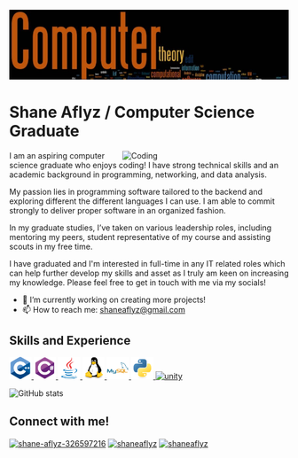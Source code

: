 ![Computer Science Graduate](https://github.com/shaneaflyz/shaneaflyz/blob/main/1625465190419.jpg)

# Shane Aflyz / Computer Science Graduate

<img align="right" alt="Coding" width="300" src="https://media.giphy.com/media/JIX9t2j0ZTN9S/giphy.gif">

I am an aspiring computer science graduate who enjoys coding! I have strong technical skills and an academic background in programming, networking, and data analysis.

My passion lies in programming software tailored to the backend and exploring different the different languages I can use. I am able to commit strongly to deliver proper software in an organized fashion.

In my graduate studies, I’ve taken on various leadership roles, including mentoring my peers, student representative of my course and assisting scouts in my free time.

I have graduated and I'm interested in full-time in any IT related roles which can help further develop my skills and asset as I truly am keen on increasing my knowledge. Please feel free to get in touch with me via my socials!

- 🔭 I’m currently working on creating more projects! 
- 📫 How to reach me: shaneaflyz@gmail.com

## Skills and Experience

<p align="left"> <a href="https://www.w3schools.com/cpp/" target="_blank" rel="noreferrer"> <img src="https://raw.githubusercontent.com/devicons/devicon/master/icons/cplusplus/cplusplus-original.svg" alt="cplusplus" width="40" height="40"/> </a> <a href="https://www.w3schools.com/cs/" target="_blank" rel="noreferrer"> <img src="https://raw.githubusercontent.com/devicons/devicon/master/icons/csharp/csharp-original.svg" alt="csharp" width="40" height="40"/> </a> <a href="https://www.java.com" target="_blank" rel="noreferrer"> <img src="https://raw.githubusercontent.com/devicons/devicon/master/icons/java/java-original.svg" alt="java" width="40" height="40"/> </a> <a href="https://www.linux.org/" target="_blank" rel="noreferrer"> <img src="https://raw.githubusercontent.com/devicons/devicon/master/icons/linux/linux-original.svg" alt="linux" width="40" height="40"/> </a> <a href="https://www.mysql.com/" target="_blank" rel="noreferrer"> <img src="https://raw.githubusercontent.com/devicons/devicon/master/icons/mysql/mysql-original-wordmark.svg" alt="mysql" width="40" height="40"/> </a> <a href="https://www.python.org" target="_blank" rel="noreferrer"> <img src="https://raw.githubusercontent.com/devicons/devicon/master/icons/python/python-original.svg" alt="python" width="40" height="40"/> </a> <a href="https://unity.com/" target="_blank" rel="noreferrer"> <img src="https://www.vectorlogo.zone/logos/unity3d/unity3d-icon.svg" alt="unity" width="40" height="40"/> </a> </p>

![GitHub stats](https://github-readme-stats.vercel.app/api?username=shaneaflyz&show_icons=true)

## Connect with me!

<a href="https://linkedin.com/in/shane-aflyz-326597216" target="blank"><img align="center" src="https://raw.githubusercontent.com/rahuldkjain/github-profile-readme-generator/master/src/images/icons/Social/linked-in-alt.svg" alt="shane-aflyz-326597216" height="30" width="40" /></a>
<a href="https://instagram.com/shaneaflyz" target="blank"><img align="center" src="https://raw.githubusercontent.com/rahuldkjain/github-profile-readme-generator/master/src/images/icons/Social/instagram.svg" alt="shaneaflyz" height="30" width="40" /></a>
<a href="https://www.youtube.com/shaneaflyz" target="blank"><img align="center" src="https://raw.githubusercontent.com/rahuldkjain/github-profile-readme-generator/master/src/images/icons/Social/youtube.svg" alt="shaneaflyz" height="30" width="40" /></a>
</p>
